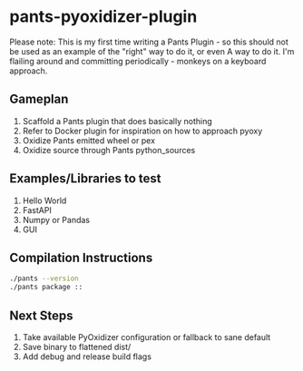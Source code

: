 # pants-pyoxidizer-plugin

Please note: This is my first time writing a Pants Plugin - so this should not be used as an example of the "right" way to do it, or even A way to do it. I'm flailing around and committing periodically - monkeys on a keyboard approach.

## Gameplan

1. Scaffold a Pants plugin that does basically nothing
2. Refer to Docker plugin for inspiration on how to approach pyoxy
3. Oxidize Pants emitted wheel or pex
4. Oxidize source through Pants python_sources

## Examples/Libraries to test

1. Hello World 
2. FastAPI 
3. Numpy or Pandas
4. GUI

## Compilation Instructions

```bash
./pants --version
./pants package ::
```

## Next Steps

1. Take available PyOxidizer configuration or fallback to sane default
2. Save binary to flattened dist/
3. Add debug and release build flags
